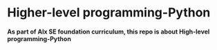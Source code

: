 # Higher-level programming-Python
 **As part of Alx SE foundation curriculum, this repo is about High-level programming-Python**

